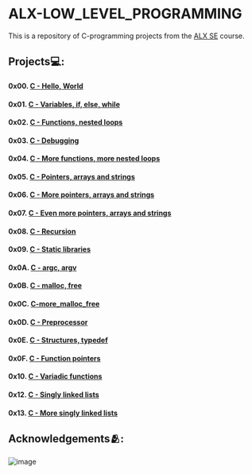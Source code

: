 # **ALX-LOW_LEVEL_PROGRAMMING**
This is a repository of C-programming projects from the [ALX SE](https://www.alxafrica.com/software-engineering/) course.

## Projects💻:
#### 0x00. [C - Hello, World](https://github.com/codenvibes/alx-low_level_programming/tree/master/0x00-hello_world)
#### 0x01. [C - Variables, if, else, while](https://github.com/codenvibes/alx-low_level_programming/tree/master/0x01-variables_if_else_while)
#### 0x02. [C - Functions, nested loops](https://github.com/codenvibes/alx-low_level_programming/tree/master/0x02-functions_nested_loops)
#### 0x03. [C - Debugging](https://github.com/codenvibes/alx-low_level_programming/tree/master/0x03-debugging)
#### 0x04. [C - More functions, more nested loops](https://github.com/codenvibes/alx-low_level_programming/tree/master/0x04-more_functions_nested_loops)
#### 0x05. [C - Pointers, arrays and strings]()
#### 0x06. [C - More pointers, arrays and strings]()
#### 0x07. [C - Even more pointers, arrays and strings]()
#### 0x08. [C - Recursion]()
#### 0x09. [C - Static libraries]()
#### 0x0A. [C - argc, argv]()
#### 0x0B. [C - malloc, free]()
#### 0x0C. [C-more_malloc_free]()
#### 0x0D. [C - Preprocessor]()
#### 0x0E. [C - Structures, typedef]()
#### 0x0F. [C - Function pointers]()
#### 0x10. [C - Variadic functions]()
#### 0x12. [C - Singly linked lists]()
#### 0x13. [C - More singly linked lists]()

## Acknowledgements🫂:

![image](https://user-images.githubusercontent.com/89413184/229805677-aca2f974-3cae-4696-83ad-5f2cd1b96264.png)
